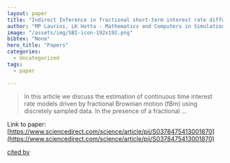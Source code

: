 ```yaml
---
layout: paper
title: "Indirect Inference in fractional short-term interest rate diffusions"
author: "MP Laurini, LK Hotta - Mathematics and Computers in Simulation, 2013 - Elsevier"
image: "/assets/img/SBI-icon-192x192.png"
bibtex: "None"
hero_title: "Papers"
categories:
  - Uncategorized
tags:
  - paper

---
```

>In this article we discuss the estimation of continuous time interest rate models driven by fractional Brownian motion (fBm) using discretely sampled data. In the presence of a fractional …

Link to paper: [https://www.sciencedirect.com/science/article/pii/S0378475413001870](https://www.sciencedirect.com/science/article/pii/S0378475413001870)

[cited by](https://scholar.google.com/scholar?cites=14070108406088197206&as_sdt=2005&sciodt=0,5&hl=en&num=20)
